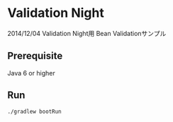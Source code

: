 Validation Night
================

2014/12/04 Validation Night用 Bean Validationサンプル

## Prerequisite

Java 6 or higher

## Run

```
./gradlew bootRun
```
